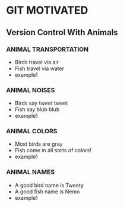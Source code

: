 # GIT MOTIVATED
## Version Control With Animals


### ANIMAL TRANSPORTATION
* Birds travel via air
* Fish travel via water
* example1



### ANIMAL NOISES
* Birds say tweet tweet
* Fish say blub blub
* example1



### ANIMAL COLORS
* Most birds are gray
* Fish come in all sorts of colors!
* example1



### ANIMAL NAMES
* A good bird name is Tweety
* A good fish name is Nemo
* example1




